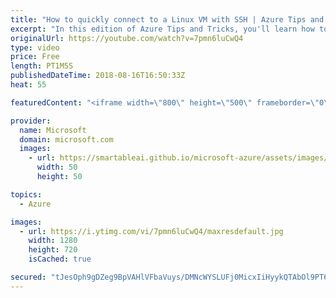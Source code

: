 ```yaml
---
title: "How to quickly connect to a Linux VM with SSH | Azure Tips and Tricks"
excerpt: "In this edition of Azure Tips and Tricks, you'll learn how to quickly connect to a Linux Virtual Machine (VM) with secure shell (SSH). If you have Linux VMs that are running inside of Microsoft Azure, you can easily establish an SSH connection.    For more tips and tricks, visit: http://azuredev.tips/"
originalUrl: https://youtube.com/watch?v=7pmn6luCwQ4
type: video
price: Free
length: PT1M5S
publishedDateTime: 2018-08-16T16:50:33Z
heat: 55

featuredContent: "<iframe width=\"800\" height=\"500\" frameborder=\"0\" src=\"https://www.youtube.com/embed/7pmn6luCwQ4\" allow=\"accelerometer; autoplay; encrypted-media; gyroscope; picture-in-picture\" allowfullscreen></iframe>"

provider:
  name: Microsoft
  domain: microsoft.com
  images:
    - url: https://smartableai.github.io/microsoft-azure/assets/images/organizations/microsoft.com-50x50.jpg
      width: 50
      height: 50

topics:
  - Azure

images:
  - url: https://i.ytimg.com/vi/7pmn6luCwQ4/maxresdefault.jpg
    width: 1280
    height: 720
    isCached: true

secured: "tJesOph9gDZeg9BpVAHlVFbaVuys/DMNcWYSLUFj0MicxIiHyykQTAbOl9PT6qruTpxhGI2q5U5O5aGaeNEwRC7rbLkllMUpIRR7uQAPBZrMU9W13NfR6kavssIvlGAbvpJMy/B5zUtI0szAvqtLIYGn4Vpm/70e2/QrOBRlVqDxxTH2xIFGIFSQs7Hg6mZQvWrvlUq5J8nos8XjS4fga9mLTa7WDtvjpnopTfOyzrRyLRTPu4A5IBh41wYMQv962u7Gk2YhYytvDpWqmerDTMYV2t9PW9p9IjsDhDGE3RUtUjdAE64N9tSJs+VSaCGClgTgOVK2mdkRompbBsAZyrg1JiwxRdVTkBGQIk/1ap9PBJOPc1HcI3wMo/TEvynGO0XxFxwSWmc6DYdEKBe8Dc7R/TiaDzwmQ4aQ37NVnUc=;6/HkOWIPdka1ZlmfchMB9A=="
---
```


